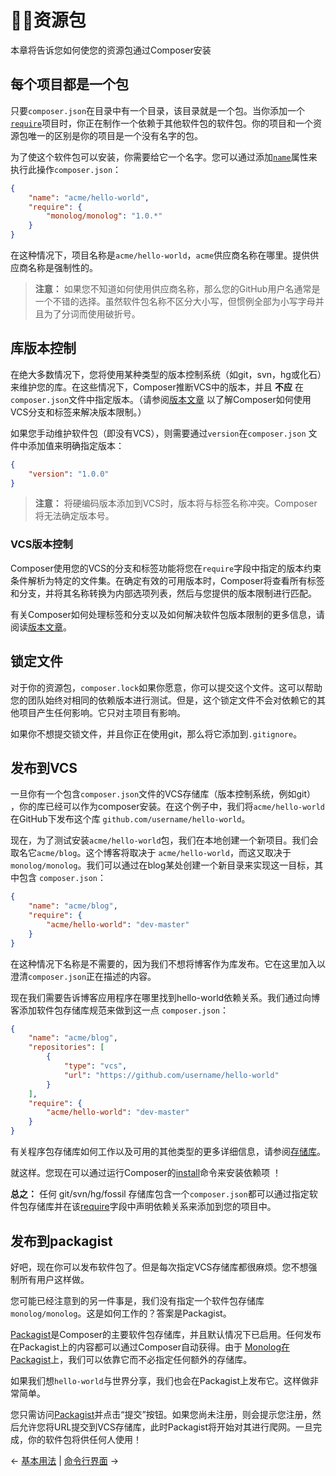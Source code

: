 # 资源包

本章将告诉您如何使您的资源包通过Composer安装

## 每个项目都是一个包

只要`composer.json`在目录中有一个目录，该目录就是一个包。当你添加一个[`require`](04-schema.md#require)项目时，你正在制作一个依赖于其他软件包的软件包。你的项目和一个资源包唯一的区别是你的项目是一个没有名字的包。

为了使这个软件包可以安装，你需要给它一个名字。您可以通过添加[`name`](04-schema.md#name)属性来执行此操作`composer.json`：

```json
{
    "name": "acme/hello-world",
    "require": {
        "monolog/monolog": "1.0.*"
    }
}
```

在这种情况下，项目名称是`acme/hello-world`，`acme`供应商名称在哪里。提供供应商名称是强制性的。

>**注意：** 如果您不知道如何使用供应商名称，那么您的GitHub用户名通常是一个不错的选择。虽然软件包名称不区分大小写，但惯例全部为小写字母并且为了分词而使用破折号。

## 库版本控制

在绝大多数情况下，您将使用某种类型的版本控制系统（如git，svn，hg或化石）来维护您的库。在这些情况下，Composer推断VCS中的版本，并且 **不应** 在`composer.json`文件中指定版本。（请参阅[版本文章](articles/versions.md) 以了解Composer如何使用VCS分支和标签来解决版本限制。）

如果您手动维护软件包（即没有VCS），则需要通过`version`在`composer.json` 文件中添加值来明确指定版本：

```json
{
    "version": "1.0.0"
}
```

>**注意：** 将硬编码版本添加到VCS时，版本将与标签名称冲突。Composer将无法确定版本号。

### VCS版本控制

Composer使用您的VCS的分支和标签功能将您在`require`字段中指定的版本约束条件解析为特定的文件集。在确定有效的可用版本时，Composer将查看所有标签和分支，并将其名称转换为内部选项列表，然后与您提供的版本限制进行匹配。

有关Composer如何处理标签和分支以及如何解决软件包版本限制的更多信息，请阅读[版本文章](articles/versions.md)。

## 锁定文件

对于你的资源包，`composer.lock`如果你愿意，你可以提交这个文件。这可以帮助您的团队始终对相同的依赖版本进行测试。但是，这个锁定文件不会对依赖它的其他项目产生任何影响。它只对主项目有影响。

如果你不想提交锁文件，并且你正在使用git，那么将它添加到`.gitignore`。

## 发布到VCS

一旦你有一个包含`composer.json`文件的VCS存储库（版本控制系统，例如git） ，你的库已经可以作为composer安装。在这个例子中，我们将`acme/hello-world`在GitHub下发布这个库 `github.com/username/hello-world`。

现在，为了测试安装`acme/hello-world`包，我们在本地创建一个新项目。我们会取名它`acme/blog`。这个博客将取决于 `acme/hello-world`，而这又取决于`monolog/monolog`。我们可以通过在blog某处创建一个新目录来实现这一目标，其中包含 `composer.json`：

```json
{
    "name": "acme/blog",
    "require": {
        "acme/hello-world": "dev-master"
    }
}
```

在这种情况下名称是不需要的，因为我们不想将博客作为库发布。它在这里加入以澄清`composer.json`正在描述的内容。

现在我们需要告诉博客应用程序在哪里找到hello-world依赖关系。我们通过向博客添加软件包存储库规范来做到这一点 `composer.json`：

```json
{
    "name": "acme/blog",
    "repositories": [
        {
            "type": "vcs",
            "url": "https://github.com/username/hello-world"
        }
    ],
    "require": {
        "acme/hello-world": "dev-master"
    }
}
```

有关程序包存储库如何工作以及可用的其他类型的更多详细信息，请参阅[存储库](05-repositories.md)。

就这样。您现在可以通过运行Composer的[install](03-cli.md#install)命令来安装依赖项 ！

**总之：** 任何 git/svn/hg/fossil 存储库包含一个`composer.json`都可以通过指定软件包存储库并在该[require](04-schema.md#require)字段中声明依赖关系来添加到您的项目中。

## 发布到packagist

好吧，现在你可以发布软件包了。但是每次指定VCS存储库都很麻烦。您不想强制所有用户这样做。

您可能已经注意到的另一件事是，我们没有指定一个软件包存储库`monolog/monolog`。这是如何工作的？答案是Packagist。

[Packagist](https://packagist.org/)是Composer的主要软件包存储库，并且默认情况下已启用。任何发布在Packagist上的内容都可以通过Composer自动获得。由于 [Monolog在Packagist](https://packagist.org/packages/monolog/monolog)上，我们可以依靠它而不必指定任何额外的存储库。

如果我们想`hello-world`与世界分享，我们也会在Packagist上发布它。这样做非常简单。

您只需访问[Packagist](https://packagist.org/)并点击“提交”按钮。如果您尚未注册，则会提示您注册，然后允许您将URL提交到VCS存储库，此时Packagist将开始对其进行爬网。一旦完成，你的软件包将供任何人使用！

&larr; [基本用法](01-basic-usage.md) |  [命令行界面](03-cli.md) &rarr;
